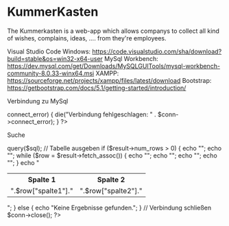 # KummerKasten
The Kummerkasten is a web-app which allows companys to collect all kind of wishes, complains, ideas, .... from they're employees.

Visual Studio Code Windows: https://code.visualstudio.com/sha/download?build=stable&os=win32-x64-user
MySql Workbench: https://dev.mysql.com/get/Downloads/MySQLGUITools/mysql-workbench-community-8.0.33-winx64.msi
XAMPP: https://sourceforge.net/projects/xampp/files/latest/download
Bootstrap: https://getbootstrap.com/docs/5.1/getting-started/introduction/

Verbindung zu MySql
<?php
$servername = "localhost"; // MySQL-Servername (normalerweise localhost)
$username = "dein_benutzername"; // MySQL-Benutzername
$password = "dein_passwort"; // MySQL-Passwort
$database = "deine_datenbank"; // MySQL-Datenbankname

// Verbindung herstellen
$conn = new mysqli($servername, $username, $password, $database);

// Überprüfen der Verbindung
if ($conn->connect_error) {
    die("Verbindung fehlgeschlagen: " . $conn->connect_error);
}
?>

Suche
<?php
// Annahme: $suchbegriff enthält den Suchbegriff aus dem Eingabefeld

$suchbegriff = $_POST['suchbegriff']; oder $suchbegriff = $_GET['suchbegriff'];

// SQL-Abfrage vorbereiten
$sql = "SELECT * FROM deine_tabelle WHERE spaltenname LIKE '%".$suchbegriff."%'";

// SQL-Abfrage ausführen
$result = $conn->query($sql);

// Tabelle ausgeben
if ($result->num_rows > 0) {
    echo "<table>";
    echo "<tr><th>Spalte 1</th><th>Spalte 2</th></tr>";

    while ($row = $result->fetch_assoc()) {
        echo "<tr>";
        echo "<td>".$row["spalte1"]."</td>";
        echo "<td>".$row["spalte2"]."</td>";
        echo "</tr>";
    }

    echo "</table>";
} else {
    echo "Keine Ergebnisse gefunden.";
}

// Verbindung schließen
$conn->close();
?>
